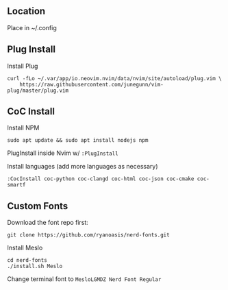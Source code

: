 ## Location
Place in ~/.config

## Plug Install
Install Plug
```
curl -fLo ~/.var/app/io.neovim.nvim/data/nvim/site/autoload/plug.vim \
    https://raw.githubusercontent.com/junegunn/vim-plug/master/plug.vim
```

## CoC Install
Install NPM
```
sudo apt update && sudo apt install nodejs npm
```

PlugInstall inside Nvim w/ `:PlugInstall`

Install languages (add more languages as necessary)
```
:CocInstall coc-python coc-clangd coc-html coc-json coc-cmake coc-smartf
```

## Custom Fonts
Download the font repo first:
```
git clone https://github.com/ryanoasis/nerd-fonts.git
```

Install Meslo
```
cd nerd-fonts
./install.sh Meslo
```

Change terminal font to `MesloLGMDZ Nerd Font Regular`

